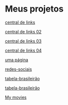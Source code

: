 #  Meus projetos


<a href="https://alexjjunio.github.io/my-projects/central-de-links/index.html"> central de links

<a href="https://alexjjunio.github.io/my-projects/central-de-links-002/index.html"> central de links 02

<a href="https://alexjjunio.github.io/my-projects/central-de-links-003/index.html"> central de links 03

<a href="https://alexjjunio.github.io/my-projects/central-de-links-004/index.html"> central de links 04

<a href="https://alexjjunio.github.io/my-projects/site-gabriella/index.html"> uma página

<a href="https://alexjjunio.github.io/my-projects/redes-sociais/index.html"> redes-sociais

<a href="https://alexjjunio.github.io/my-projects/tabela-brasileirao/index.html"> tabela-brasileirão

<a href="https://alexjjunio.github.io/my-projects/tabela-brasileirao/index.html"> tabela-brasileirão

<a href="https://alexjjunio.github.io/my-projects/my-favorite-movies/index.html"> My movies



